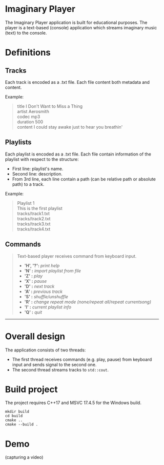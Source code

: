 # Imaginary Player
The Imaginary Player application is built for educational purposes. The player is a text-based (console) application which streams imaginary music (text) to the console.
# Definitions
## Tracks

Each track is encoded as a .txt file. Each file content both metadata and content.

Example:  

>title I Don't Want to Miss a Thing  
>artist Aerosmith  
>codec mp3  
>duration 500  
>content I could stay awake just to hear you breathin'  

## Playlists

Each playlist is encoded as a .txt file. Each file contain information of the playlist with respect to the structure:  
- First line: playlist's name.  
- Second line: description.  
- From 3rd line, each line contain a path (can be relative path or absolute path) to a track.  

Example:

>Playlist 1  
>This is the first playlist  
>tracks/track1.txt  
>tracks/track2.txt  
>tracks/track3.txt  
>tracks/track4.txt  

## Commands

> Text-based player receives command from keyboard input.  
> - **'H', '?':** *print help*  
> - **'N'     :** *import playlist from file*  
> - **'Z'     :** *play*  
> - **'X'     :** *pause*  
> - **'D'     :** *next track*  
> - **'A'     :** *previous track*  
> - **'S'     :** *shuffle/unshuffle*  
> - **'R'     :** *change repeat mode (none/repeat all/repeat currentsong)*  
> - **'I'     :** *current playlist info*  
> - **'Q'     :** *quit*  
----------------------------------------------------------

# Overall design
The application consists of two threads:
- The first thread receives commands (e.g. play, pause) from keyboard input and sends signal to the second one.
- The second thread streams tracks to ```std::cout```.
# Build project
The project requires C++17 and MSVC 17.4.5 for the Windows build.
```
mkdir build
cd build
cmake ..
cmake --build .
```
# Demo
(capturing a video)
